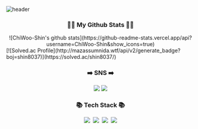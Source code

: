 ![header](https://capsule-render.vercel.app/api?type=wave&color=auto&height=300&section=header&text=Hi%20there👋&fontSize=90)

<h3 align="center">👩‍💻 My Github Stats 👩‍💻</h3>
<div align="center">
![ChiWoo-Shin's github stats](https://github-readme-stats.vercel.app/api?username=ChiWoo-Shin&show_icons=true)
</div>
<div>
[![Solved.ac Profile](http://mazassumnida.wtf/api/v2/generate_badge?boj=shin8037)](https://solved.ac/shin8037/)
</div>

<h3 align="center">➡️ SNS ➡️</h3>
<p align="center">
<a href="https://velog.io/@shin8037" target="_blank"><img src="https://img.shields.io/badge/Velog-20c997?style=flat-square&logo=Velog&logoColor=white"/></a>
  <a href="https://www.linkedin.com/in/chiwoo-shin-585896202/" target="_blank"><img src="https://img.shields.io/badge/LinkedIn-0a66c2?style=flat-square&logo=LinkedIn&logoColor=white"/></a>
</p>


<h3 align="center">📚 Tech Stack 📚</h3>
<p align="center">
  <img src="https://img.shields.io/badge/Python-3766AB?style=flat-square&logo=Python&logoColor=white"/></a>&nbsp
  <img src="https://img.shields.io/badge/React-61dafb?style=flat-square&logo=React&logoColor=white"/></a>&nbsp 
  <img src="https://img.shields.io/badge/Redux-764abc?style=flat-square&logo=Redux&logoColor=white"/></a>&nbsp 
  <img src="https://img.shields.io/badge/-a8b9cc?style=flat-square&logo=C&logoColor=white"/></a>
</p>


<!--
**ChiWoo-Shin/ChiWoo-Shin** is a ✨ _special_ ✨ repository because its `README.md` (this file) appears on your GitHub profile.
<img src="https://img.shields.io/badge/C-a8b9cc?style=flat-square&logo=C&logoColor=white"/></a>&nbsp 
Here are some ideas to get you started:

- 🔭 I’m currently working on ...
- 🌱 I’m currently learning ...
- 👯 I’m looking to collaborate on ...
- 🤔 I’m looking for help with ...
- 💬 Ask me about ...
- 📫 How to reach me: ...
- 😄 Pronouns: ...
- ⚡ Fun fact: ...
-->
